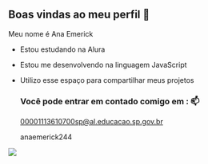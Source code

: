 ## Boas vindas ao meu perfil 🗽

Meu nome é Ana Emerick

- Estou estudando na Alura
- Estou me desenvolvendo na linguagem JavaScript
- Utilizo esse espaço para compartilhar meus projetos

  ### Você pode entrar em contado comigo em : 📫

  00001113610700sp@al.educacao.sp.gov.br

  anaemerick244
  
![](https://tenor.com/bVJB4.gif)
  

